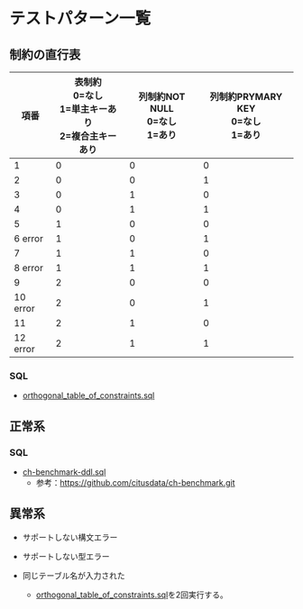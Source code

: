 # テストパターン一覧
## 制約の直行表

|項番|表制約<br>0=なし<br>1=単主キーあり<br>2=複合主キーあり|列制約NOT NULL<br>0=なし<br>1=あり|列制約PRYMARY KEY<br>0=なし<br>1=あり|
|---|---|---|---|
|1|0| 0| 0|
|2|0| 0| 1|
|3|0| 1| 0|
|4|0| 1| 1|
|5|1| 0| 0|
|6 error|1| 0| 1|
|7|1| 1| 0|
|8 error|1| 1| 1|
|9|2| 0| 0|
|10 error|2| 0| 1|
|11|2| 1| 0|
|12 error|2| 1| 1|

### SQL
* [orthogonal_table_of_constraints.sql](/orthogonal_table_of_constraints/orthogonal_table_of_constraints.sql)

## 正常系
### SQL
* [ch-benchmark-ddl.sql](/ch-benchmark-test/ch-benchmark-ddl.sql)
	* 参考：https://github.com/citusdata/ch-benchmark.git

## 異常系
* サポートしない構文エラー
	
* サポートしない型エラー

* 同じテーブル名が入力された
	* [orthogonal_table_of_constraints.sql](/orthogonal_table_of_constraints/orthogonal_table_of_constraints.sql)を2回実行する。
